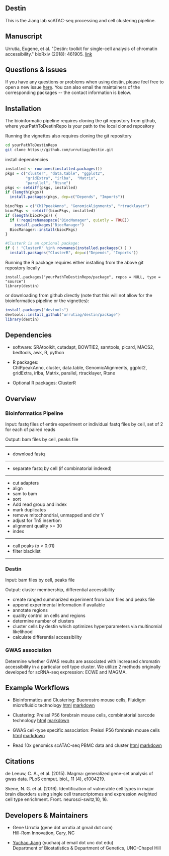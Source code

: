 ## Destin

This is the Jiang lab scATAC-seq processing and cell clustering pipeline.

## Manuscript

Urrutia, Eugene, et al. "Destin: toolkit for single-cell analysis of chromatin accessibility." bioRxiv (2018): 461905. [link](https://www.biorxiv.org/content/early/2018/11/05/461905?rss=1)

## Questions & issues
  If you have any questions or problems when using destin, please feel free to open a new issue [here](https://github.com/urrutiag/destin/issues). You can also email the maintainers of the corresponding packages -- the contact information is below.

## Installation

The bioinformatic pipeline requires cloning the git repostory from github, where yourPathToDestinRepo is your path to the local cloned repository

Running the vignettes also requires cloning the git repository

```bash
cd yourPathToDestinRepo
git clone https://github.com/urrutiag/destin.git
```

install dependencies
```r
installed <- rownames(installed.packages())
pkgs = c("cluster", "data.table", "ggplot2",
         "gridExtra", "irlba",  "Matrix",
         "parallel", "Rtsne")
pkgs <- setdiff(pkgs, installed)
if (length(pkgs))
  install.packages(pkgs, dep=c("Depends", "Imports"))

biocPkgs = c("ChIPpeakAnno", "GenomicAlignments", "rtracklayer")
biocPkgs <- setdiff(biocPkgs, installed)
if (length(biocPkgs)) {
  if (!requireNamespace("BiocManager", quietly = TRUE))
    install.packages("BiocManager")
  BiocManager::install(biocPkgs)
}

#ClusterR is an optional package:
if ( ! "ClusterR" %in% rownames(installed.packages() ) )
  install.packages("ClusterR", dep=c("Depends", "Imports"))
```

Running the R package requires either installing from the above git repostory locally
```{r}
install.packages("yourPathToDestinRepo/package", repos = NULL, type = "source")
library(destin)
```

or downloading from github directly (note that this will not allow for the bioinformatics pipeline or the vignettes):
```r
install.packages("devtools")
devtools::install_github("urrutiag/destin/package")
library(destin)
```

## Dependencies

- software: SRAtoolkit, cutadapt, BOWTIE2,
            samtools, picard, MACS2, bedtools, awk,
            R, python

- R packages:  
 ChIPpeakAnno,
 cluster,
 data.table,
 GenomicAlignments,
 ggplot2,
 gridExtra,
 irlba,
 Matrix,
 parallel,
 rtracklayer,
 Rtsne

- Optional R packages:
 ClusterR

## Overview

### Bioinformatics Pipeline

Input: fastq files of entire experiment or individual fastq files by cell,
       set of 2 for each of paired reads

Output: bam files by cell, peaks file

---

- download fastq

---

- separate fastq by cell (if combinatorial indexed)

---

- cut adapters
- align
- sam to bam
- sort
- Add read group and index
- mark duplicates
- remove mitochondrial, unmapped and chr Y
- adjust for Tn5 insertion
- alignment quality >= 30
- index

---

- call peaks (p < 0.01)
- filter blacklist

---

### Destin

Input: bam files by cell, peaks file

Output: cluster membership, differential accessibility

- create ranged summarized experiment from bam files and peaks file
- append experimental information if available
- annotate regions
- quality control on cells and regions
- determine number of clusters
- cluster cells by destin which optimizes hyperparameters via multinomial likelihood
- calculate differential accessibility

### GWAS association

Determine whether GWAS results are associated with increased chromatin accessibility in a particular cell type cluster.  We utilize 2 methods originally developed for scRNA-seq expression: ECWE and MAGMA.


## Example Workflows

- Bioinformatics and Clustering: Buenrostro mouse cells, Fluidigm microfluidic technology
[html](https://rawgit.com/urrutiag/destin/master/package/vignettes/destinBuenrostroMouse.html)
[markdown](https://github.com/urrutiag/destin/blob/master/package/vignettes/destinBuenrostroMouse.Rmd)

- Clustering: Preissl P56 forebrain mouse cells, combinatorial barcode technology
[html](https://rawgit.com/urrutiag/destin/master/package/vignettes/destinPreisslP56.html)
[markdown](https://github.com/urrutiag/destin/blob/master/package/vignettes/destinPreisslP56.Rmd)

- GWAS cell-type specific association: Preissl P56 forebrain mouse cells
[html](https://rawgit.com/urrutiag/destin/master/package/vignettes/GWAS.html)
[markdown](https://github.com/urrutiag/destin/blob/master/package/vignettes/GWAS.Rmd)

- Read 10x genomics scATAC-seq PBMC data and cluster
[html](https://rawgit.com/urrutiag/destin/master/package/vignettes/10xGenomicsPBMC.html)
[markdown](https://github.com/urrutiag/destin/blob/master/package/vignettes/10xGenomicsPBMC.Rmd)


## Citations

de Leeuw, C. A., et al. (2015). Magma: generalized gene-set analysis of gwas data.
PLoS comput. biol., 11 (4), e1004219.

Skene,  N. G. et al. (2016).   Identification of vulnerable cell types in major brain
disorders  using  single  cell  transcriptomes  and  expression  weighted  cell  type
enrichment. Front. neurosci-switz,10, 16.

## Developers & Maintainers

* Gene Urrutia (gene dot urrutia at gmail dot com)
  <br>
  Hill-Rom Innovation, Cary, NC

* [Yuchao Jiang](http://sph.unc.edu/adv_profile/yuchao-jiang-phd/) (yuchaoj at email dot unc dot edu)
  <br>
  Department of Biostatistics & Department of Genetics, UNC-Chapel Hill
